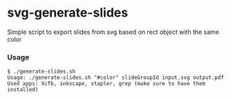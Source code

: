 # svg-generate-slides
Simple script to export slides from svg based on rect object with the same color

### Usage
```
$ ./generate-slides.sh
Usage: ./generate-slides.sh "#color" slideGroupId input.svg output.pdf
Used apps: Xcfb, inkscape, stapler, grep (make sure to have them installed)
```

